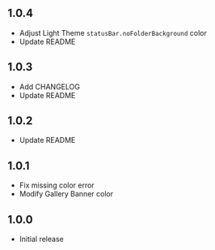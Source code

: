 ## 1.0.4

+ Adjust Light Theme `statusBar.noFolderBackground` color
+ Update README

## 1.0.3

+ Add CHANGELOG
+ Update README

## 1.0.2

+ Update README

## 1.0.1

- Fix missing color error
- Modify Gallery Banner color

## 1.0.0

- Initial release